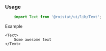 ### Usage

```js
    import Text from '@roistat/ui/lib/Text';
```

Example

    <Text>
        Some awesome text
    </Text>
